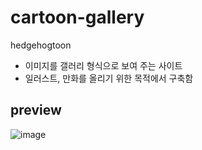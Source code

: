 # cartoon-gallery
hedgehogtoon
- 이미지를 갤러리 형식으로 보여 주는 사이트
- 일러스트, 만화를 올리기 위한 목적에서 구축함

## preview
![image](https://user-images.githubusercontent.com/61646760/185565991-dc3d69de-f9e4-420d-bce0-b50bbfaca017.png)
